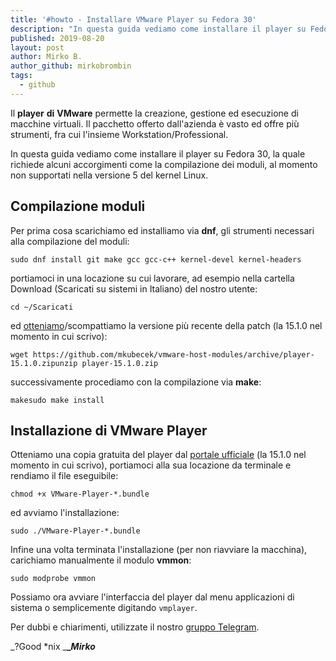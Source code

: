 ```yaml
---
title: '#howto - Installare VMware Player su Fedora 30'
description: "In questa guida vediamo come installare il player su Fedora 30, la quale richiede alcuni accorgimenti come la compilazione dei moduli, al momento non supportati nella versione 5 del kernel Linux."
published: 2019-08-20
layout: post
author: Mirko B.
author_github: mirkobrombin
tags:
  - github
---
```

Il **player** **di** **VMware** permette la creazione, gestione ed esecuzione di macchine virtuali. Il pacchetto offerto dall'azienda è vasto ed offre più strumenti, fra cui l'insieme Workstation/Professional.

In questa guida vediamo come installare il player su Fedora 30, la quale richiede alcuni accorgimenti come la compilazione dei moduli, al momento non supportati nella versione 5 del kernel Linux.

## Compilazione moduli

Per prima cosa scarichiamo ed installiamo via **dnf**, gli strumenti necessari alla compilazione del moduli:

    sudo dnf install git make gcc gcc-c++ kernel-devel kernel-headers

portiamoci in una locazione su cui lavorare, ad esempio nella cartella Download (Scaricati su sistemi in Italiano) del nostro utente:

    cd ~/Scaricati

ed [otteniamo](https://github.com/mkubecek/vmware-host-modules/releases)/scompattiamo la versione più recente della patch (la 15.1.0 nel momento in cui scrivo):

    wget https://github.com/mkubecek/vmware-host-modules/archive/player-15.1.0.zipunzip player-15.1.0.zip

successivamente procediamo con la compilazione via **make**:

    makesudo make install

## Installazione di VMware Player

Otteniamo una copia gratuita del player dal [portale ufficiale](https://my.vmware.com/en/web/vmware/free#desktop_end_user_computing/vmware_workstation_player/15_0) (la 15.1.0 nel momento in cui scrivo), portiamoci alla sua locazione da terminale e rendiamo il file eseguibile:

    chmod +x VMware-Player-*.bundle

ed avviamo l'installazione:

    sudo ./VMware-Player-*.bundle

Infine una volta terminata l'installazione (per non riavviare la macchina), carichiamo manualmente il modulo **vmmon**:

    sudo modprobe vmmon

Possiamo ora avviare l'interfaccia del player dal menu applicazioni di sistema o semplicemente digitando `vmplayer`.

Per dubbi e chiarimenti, utilizzate il nostro [gruppo Telegram](https://t.me/gentedilinux).

_?Good *nix _**__Mirko_**